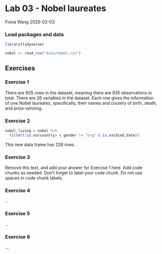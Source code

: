 Lab 03 - Nobel laureates
================
Fiona Wang
2025-02-03

### Load packages and data

``` r
library(tidyverse) 
```

``` r
nobel <- read_csv("data/nobel.csv")
```

## Exercises

### Exercise 1

There are 935 rows in the dataset, meaning there are 935 observations in
total. There are 26 variables in the dataset. Each row gives the
information of one Nobel laureates, specifically, their names and
country of birth, death, and prize-winning.

### Exercise 2

``` r
nobel_living = nobel %>% 
  filter(!is.na(country) & gender != "org" & is.na(died_date))
```

This new data frame has 228 rows.

### Exercise 3

Remove this text, and add your answer for Exercise 1 here. Add code
chunks as needed. Don’t forget to label your code chunk. Do not use
spaces in code chunk labels.

### Exercise 4

…

### Exercise 5

…

### Exercise 6

…
